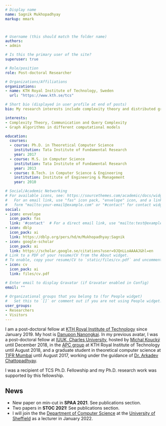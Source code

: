 ```yaml
---
# Display name
name: Sagnik Mukhopadhyay
markup: mmark



# Username (this should match the folder name)
authors:
- admin

# Is this the primary user of the site?
superuser: true

# Role/position
role: Post-doctoral Researcher

# Organizations/Affiliations
organizations:
- name: KTH Royal Institute of Technology, Sweden
  url: "https://www.kth.se/tcs"

# Short bio (displayed in user profile at end of posts)
bio: My research interests include complexity theory and distributed graph algorithms.

interests:
- Complexity Theory, Communication and Query Complexity
- Graph Algorithms in different computational models

education:
  courses:
  - course: Ph.D. in Theoretical Computer Science
    institution: Tata Institute of Fundamental Research
    year: 2017
  - course: M.S. in Computer Science
    institution: Tata Institute of Fundamental Research
    year: 2013
  - course: B.Tech. in Computer Science & Engineering
    institution: Institute of Engineering & Management
    year: 2010

# Social/Academic Networking
# For available icons, see: https://sourcethemes.com/academic/docs/widgets/#icons
#   For an email link, use "fas" icon pack, "envelope" icon, and a link in the
#   form "mailto:your-email@example.com" or "#contact" for contact widget.
social:
- icon: envelope
  icon_pack: fas
  link: '#contact'  # For a direct email link, use "mailto:test@example.org".
- icon: dblp
  icon_pack: ai
  link: https://dblp.org/pers/hd/m/Mukhopadhyay:Sagnik
- icon: google-scholar
  icon_pack: ai
  link: https://scholar.google.se/citations?user=9JQnLLoAAAAJ&hl=en
# Link to a PDF of your resume/CV from the About widget.
# To enable, copy your resume/CV to `static/files/cv.pdf` and uncomment the lines below.  
- icon: cv
  icon_pack: ai
  link: files/cv.pdf

# Enter email to display Gravatar (if Gravatar enabled in Config)
email: ""
  
# Organizational groups that you belong to (for People widget)
#   Set this to `[]` or comment out if you are not using People widget.  
user_groups:
- Researchers
- Visitors
---
```


I am a post-doctoral fellow at [KTH Royal Institute of Technology](https://www.kth.se/en/csc) since January 2019. My host is [Danupon Nanongkai](https://sites.google.com/site/dannanongkai/). In my previous avatar, I was a post-doctoral fellow at [IUUK, Charles University](https://iuuk.mff.cuni.cz/), hosted by [Michal Koucký](https://iuuk.mff.cuni.cz/~koucky/) until December 2018, in the [APC group](https://apc.csc.kth.se/) at KTH Royal Institute of Technology until August 2018, and a graduate student in theoretical computer science at [TIFR Mumbai](http://www.tcs.tifr.res.in/) until August 2017, working under the guidance of [Dr. Arkadev Chattopadhyay](http://www.tcs.tifr.res.in/~arkadev/).

I was a recipient of TCS Ph.D. Fellowship and my Ph.D. research work was supported by this fellowship.

## News

* New paper on min-cut in **SPAA 2021**. See publications section.
* Two papers in **STOC 2021**! See publications section.
* I will join the the [Department of Computer Science](https://www.sheffield.ac.uk/dcs) at the [University of Sheffield](https://www.sheffield.ac.uk/) as a lecturer in January 2022.
